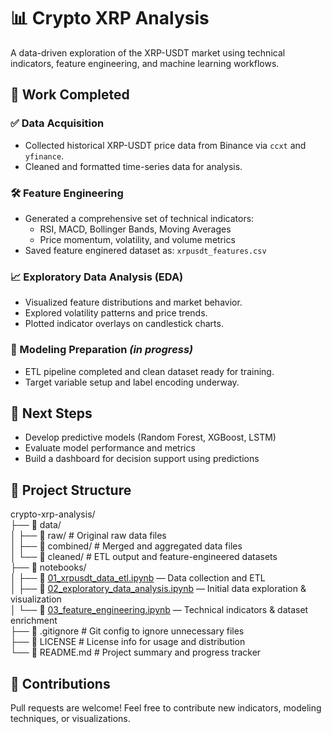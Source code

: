 # 📊 Crypto XRP Analysis

A data-driven exploration of the XRP-USDT market using technical indicators, feature engineering, and machine learning workflows.

## 🧠 Work Completed

### ✅ Data Acquisition
- Collected historical XRP-USDT price data from Binance via `ccxt` and `yfinance`.
- Cleaned and formatted time-series data for analysis.

### 🛠 Feature Engineering
- Generated a comprehensive set of technical indicators:
  - RSI, MACD, Bollinger Bands, Moving Averages
  - Price momentum, volatility, and volume metrics
- Saved feature enginered dataset as: `xrpusdt_features.csv`

### 📈 Exploratory Data Analysis (EDA)
- Visualized feature distributions and market behavior.
- Explored volatility patterns and price trends.
- Plotted indicator overlays on candlestick charts.

### 🧪 Modeling Preparation *(in progress)*
- ETL pipeline completed and clean dataset ready for training.
- Target variable setup and label encoding underway.

## 🚀 Next Steps
- Develop predictive models (Random Forest, XGBoost, LSTM)
- Evaluate model performance and metrics
- Build a dashboard for decision support using predictions

## 🧱 Project Structure

crypto-xrp-analysis/</br>
├── 📂 data/</br>
│   ├── 📁 raw/ </tab> # Original raw data files</br>
│   ├── 📁 combined/          # Merged and aggregated data files</br>
│   └── 📁 cleaned/           # ETL output and feature-engineered datasets</br>
├── 📔 notebooks/</br>
│   ├── 📘 [01_xrpusdt_data_etl.ipynb](notebooks/01_xrpusdt_data_etl.ipynb) — Data collection and ETL</br>
│   ├── 📗 [02_exploratory_data_analysis.ipynb](notebooks/02_exploratory_data_analysis.ipynb) — Initial data exploration & visualization</br>
│   └── 📙 [03_feature_engineering.ipynb](notebooks/03_feature_engineering.ipynb) — Technical indicators & dataset enrichment</br>
├── 📄 .gitignore            # Git config to ignore unnecessary files</br>
├── 📄 LICENSE               # License info for usage and distribution</br>
└── 📝 README.md             # Project summary and progress tracker</br>

## 🤝 Contributions

Pull requests are welcome! Feel free to contribute new indicators, modeling techniques, or visualizations.
